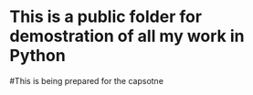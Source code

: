 # This is a public folder for demostration of all my work in Python
#This is being prepared for the capsotne
